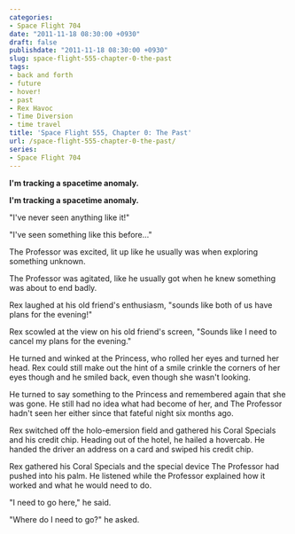 ```yaml
---
categories:
- Space Flight 704
date: "2011-11-18 08:30:00 +0930"
draft: false
publishdate: "2011-11-18 08:30:00 +0930"
slug: space-flight-555-chapter-0-the-past
tags:
- back and forth
- future
- hover!
- past
- Rex Havoc
- Time Diversion
- time travel
title: 'Space Flight 555, Chapter 0: The Past'
url: /space-flight-555-chapter-0-the-past/
series:
- Space Flight 704
---
```

**I'm tracking a spacetime anomaly.**

**I'm tracking a spacetime anomaly.**

"I've never seen anything like it!"

"I've seen something like this before..."

The Professor was excited, lit up like he usually was when exploring something unknown.

The Professor was agitated, like he usually got when he knew something was about to end badly.

Rex laughed at his old friend's enthusiasm, "sounds like both of us have plans for the evening!"

Rex scowled at the view on his old friend's screen, "Sounds like I need to cancel my plans for the evening."

He turned and winked at the Princess, who rolled her eyes and turned her head. Rex could still make out the hint of a smile crinkle the corners of her eyes though and he smiled back, even though she wasn't looking.

He turned to say something to the Princess and remembered again that she was gone. He still had no idea what had become of her, and The Professor hadn't seen her either since that fateful night six months ago.

Rex switched off the holo-emersion field and gathered his Coral Specials and his credit chip. Heading out of the hotel, he hailed a hovercab. He handed the driver an address on a card and swiped his credit chip.

Rex gathered his Coral Specials and the special device The Professor had pushed into his palm. He listened while the Professor explained how it worked and what he would need to do.

"I need to go here," he said.

"Where do I need to go?" he asked.
